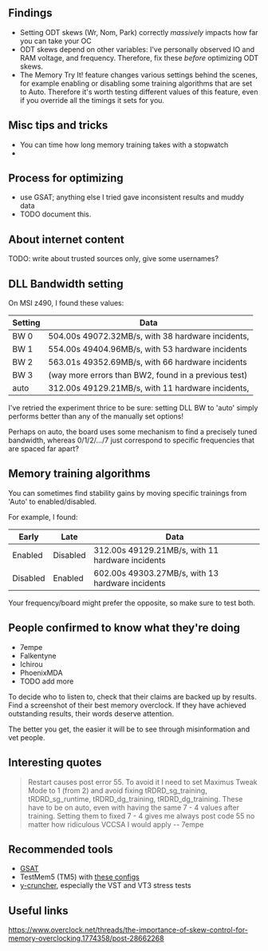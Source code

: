 

Findings
--------
- Setting ODT skews (Wr, Nom, Park) correctly *massively* impacts how far you can take your OC
- ODT skews depend on other variables: I've personally observed IO and RAM voltage, and frequency. Therefore, fix these *before* optimizing ODT skews.
- The Memory Try It! feature changes various settings behind the scenes, for example enabling or disabling some training algorithms that are set to Auto. Therefore it's worth testing different values of this feature, even if you override all the timings it sets for you.

Misc tips and tricks
------------------
- You can time how long memory training takes with a stopwatch
- 

Process for optimizing
----------------------
- use GSAT; anything else I tried gave inconsistent results and muddy data
- TODO document this.



About internet content
----------------------
TODO: write about trusted sources only, give some usernames?


DLL Bandwidth setting
---------------------

On MSI z490, I found these values:

  Setting | Data
  | ------------ | --- |
  BW 0           | 504.00s 49072.32MB/s, with 38 hardware incidents,
  BW 1           | 554.00s 49404.96MB/s, with 53 hardware incidents
  BW 2           | 563.01s 49352.69MB/s, with 66 hardware incidents
  BW 3           | (way more errors than BW2, found in a previous test)
  auto           | 312.00s 49129.21MB/s, with 11 hardware incidents,

I've retried the experiment thrice to be sure: setting DLL BW to 'auto' simply performs better than any of the manually set options! 

Perhaps on auto, the board uses some mechanism to find a precisely tuned bandwidth, whereas 0/1/2/.../7 just correspond to specific frequencies that are spaced far apart? 


Memory training algorithms
--------------------------

You can sometimes find stability gains by moving specific trainings from 'Auto' to enabled/disabled. 

For example, I found:

  Early | Late | Data
  | ------------ | --- | --- |
  Enabled | Disabled        | 312.00s 49129.21MB/s, with 11 hardware incidents
  Disabled | Enabled        | 602.00s 49303.27MB/s, with 13 hardware incidents

Your frequency/board might prefer the opposite, so make sure to test both.


People confirmed to know what they're doing
-------------------------------------------
- 7empe
- Falkentyne
- Ichirou
- PhoenixMDA
- TODO add more

To decide who to listen to, check that their claims are backed up by results. Find a screenshot of their best memory overclock. If they have achieved outstanding results, their words deserve attention.

The better you get, the easier it will be to see through misinformation and vet people.



Interesting quotes
------------------

>  Restart causes post error 55. To avoid it I need to set Maximus Tweak Mode to 1 (from 2) and avoid fixing tRDRD_sg_training, tRDRD_sg_runtime, tRDRD_dg_training, tRDRD_dg_training. These have to be on auto, even with having the same 7 - 4 values after training. Setting them to fixed 7 - 4 gives me always post code 55 no matter how ridiculous VCCSA I would apply -- 7empe




Recommended tools
-----------------

- [GSAT](https://github.com/stressapptest/stressapptest)
- TestMem5 (TM5) with [these configs](https://github.com/integralfx/MemTestHelper/tree/oc-guide/TM5-Configs)
- [y-cruncher](http://www.numberworld.org/y-cruncher/), especially the VST and VT3 stress tests



Useful links
------------
https://www.overclock.net/threads/the-importance-of-skew-control-for-memory-overclocking.1774358/post-28662268

